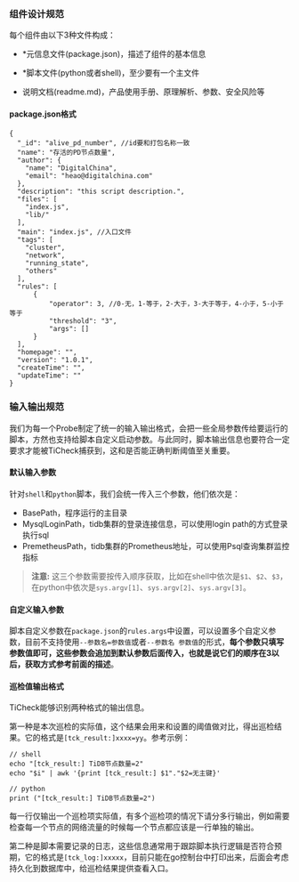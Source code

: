 ### 组件设计规范

每个组件由以下3种文件构成：

- *元信息文件(package.json)，描述了组件的基本信息

- *脚本文件(python或者shell)，至少要有一个主文件

- 说明文档(readme.md)，产品使用手册、原理解析、参数、安全风险等



#### package.json格式
```
{
  "_id": "alive_pd_number", //id要和打包名称一致
  "name": "存活的PD节点数量",
  "author": {
    "name": "DigitalChina",
    "email": "heao@digitalchina.com"
  },
  "description": "this script description.",
  "files": [
    "index.js",
    "lib/"
  ],
  "main": "index.js", //入口文件
  "tags": [
    "cluster",
    "network",
    "running_state",
    "others"
  ],
  "rules": [
      {
          "operator": 3, //0-无，1-等于，2-大于，3-大于等于，4-小于，5-小于等于
          "threshold": "3",
          "args": []
      }
  ],
  "homepage": "",
  "version": "1.0.1",
  "createTime": "",
  "updateTime": ""
}

```


### 输入输出规范

我们为每一个Probe制定了统一的输入输出格式，会把一些全局参数传给要运行的脚本，方然也支持给脚本自定义启动参数。与此同时，脚本输出信息也要符合一定要求才能被TiCheck捕获到，这和是否能正确判断阈值至关重要。

#### 默认输入参数

针对`shell`和`python`脚本，我们会统一传入三个参数，他们依次是：

- BasePath，程序运行的主目录
- MysqlLoginPath，tidb集群的登录连接信息，可以使用login path的方式登录执行sql
- PremetheusPath，tidb集群的Prometheus地址，可以使用Psql查询集群监控指标

> **注意:**
> 这三个参数需要按传入顺序获取，比如在shell中依次是`$1`、`$2`、`$3`，在python中依次是`sys.argv[1]`、`sys.argv[2]`、`sys.argv[3]`。

#### 自定义输入参数

脚本自定义参数在`package.json`的`rules.args`中设置，可以设置多个自定义参数，目前不支持使用`--参数名=参数值`或者`--参数名 参数值`的形式，**每个参数只填写参数值即可，这些参数会追加到默认参数后面传入，也就是说它们的顺序在3以后，获取方式参考前面的描述**。

#### 巡检值输出格式

TiCheck能够识别两种格式的输出信息。

第一种是本次巡检的实际值，这个结果会用来和设置的阈值做对比，得出巡检结果。它的格式是`[tck_result:]xxxx=yy`。参考示例：
```
// shell
echo "[tck_result:] TiDB节点数量=2"
echo "$i" | awk '{print [tck_result:] $1"."$2=无主键}'

// python
print ("[tck_result:] TiDB节点数量=2")
```
每一行仅输出一个巡检项实际值，有多个巡检项的情况下请分多行输出，例如需要检查每一个节点的网络流量的时候每一个节点都应该是一行单独的输出。

第二种是脚本需要记录的日志，这些信息通常用于跟踪脚本执行逻辑是否符合预期，它的格式是`[tck_log:]xxxxx`，目前只能在go控制台中打印出来，后面会考虑持久化到数据库中，给巡检结果提供查看入口。